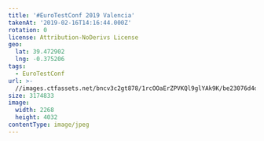 ```yaml
---
title: '#EuroTestConf 2019 Valencia'
takenAt: '2019-02-16T14:16:44.000Z'
rotation: 0
license: Attribution-NoDerivs License
geo:
  lat: 39.472902
  lng: -0.375206
tags:
  - EuroTestConf
url: >-
  //images.ctfassets.net/bncv3c2gt878/1rcOOaErZPVKQl9glYAk9K/be23076d4da85f8d94b92990253f5706/eurotestconf-2019-valencia_32253537297_o
size: 3174833
image:
  width: 2268
  height: 4032
contentType: image/jpeg
---
```


